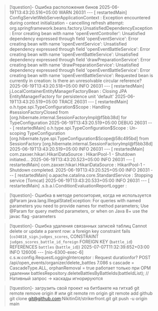 >[!question]- Ошибка расположения бинов
>2025-06-19T13:43:20.516+05:00  WARN 26031 --- [  restartedMain] ConfigServletWebServerApplicationContext : Exception encountered during context initialization - cancelling refresh attempt: org.springframework.beans.factory.UnsatisfiedDependencyException: Error creating bean with name 'openEventController': Unsatisfied dependency expressed through field 'openEventService': Error creating bean with name 'openEventService': Unsatisfied dependency expressed through field 'openEventBattleService': Error creating bean with name 'openEventBattleService': Unsatisfied dependency expressed through field 'drawPreparationService': Error creating bean with name 'drawPreparationService': Unsatisfied dependency expressed through field 'openEventBattleService': Error creating bean with name 'openEventBattleService': Requested bean is currently in creation: Is there an unresolvable circular reference?
2025-06-19T13:43:20.518+05:00  INFO 26031 --- [  restartedMain] j.LocalContainerEntityManagerFactoryBean : Closing JPA EntityManagerFactory for persistence unit 'default'
2025-06-19T13:43:20.519+05:00 TRACE 26031 --- [  restartedMain] o.h.type.spi.TypeConfiguration$Scope     : Handling #sessionFactoryClosed from [org.hibernate.internal.SessionFactoryImpl@f5bb38d] for TypeConfiguration
2025-06-19T13:43:20.519+05:00 DEBUG 26031 --- [  restartedMain] o.h.type.spi.TypeConfiguration$Scope     : Un-scoping TypeConfiguration [org.hibernate.type.spi.TypeConfiguration$Scope@58c495bd] from SessionFactory [org.hibernate.internal.SessionFactoryImpl@f5bb38d]
2025-06-19T13:43:20.519+05:00  INFO 26031 --- [  restartedMain] com.zaxxer.hikari.HikariDataSource       : HikariPool-1 - Shutdown initiated...
2025-06-19T13:43:20.523+05:00  INFO 26031 --- [  restartedMain] com.zaxxer.hikari.HikariDataSource       : HikariPool-1 - Shutdown completed.
2025-06-19T13:43:20.525+05:00  INFO 26031 --- [  restartedMain] o.apache.catalina.core.StandardService   : Stopping service [Tomcat]
2025-06-19T13:43:20.533+05:00  INFO 26031 --- [  restartedMain] .s.b.a.l.ConditionEvaluationReportLogger : 

>[!question]- Ошибка в методе репозитория, когда не используется @Param
>java.lang.IllegalStateException: For queries with named parameters you need to provide names for method parameters; Use @Param for query method parameters, or when on Java 8+ use the javac flag -parameters

>[!question]- Ошибка удаления связанных записей таблиц
>Cannot delete or update a parent row: a foreign key constraint fails (`co34818_sign`.`judges_scores`, CONSTRAINT
>`judges_scores_battle_id_foreign` FOREIGN KEY (`battle_id`) REFERENCES `battles` (`battle_id`))
>2025-07-07T11:32:39.652+03:00  INFO 126006 --- [nio-6300-exec-6] c.s.w.config.RequestLoggingInterceptor   : Request durationfor? 
>POST /api/open_events/organizer/delete_battles 7.086 s
> cascade = CascadeType.ALL, orphanRemoval = true работает только при ОРМ удалении
> battlesRepository.deleteBattlesByBattleIds(battleIdList); // Нативный запрос → каскады игнорируются 

>[!question]- загрузить свой проект на битбакете на гитхаб
>git remote remove origin  # или git remote rm origin
>git remote add github git clone git@github.com:NikitinGit/strikerfront.git
>  git push -u origin main








